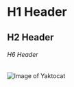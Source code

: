 # H1 Header
## H2 Header
###### H6 Header
![Image of Yaktocat](https://octodex.github.com/images/yaktocat.png)
